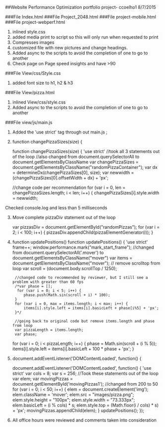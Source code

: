 ##Website Performance Optimization portfolio project- ccoelho1 8/7/2015

###File Index.html
###File Project_2048.html
###File project-mobile.html
###File project-webperf.html

1. inlined style.css
2. added media print to script so this will only run when requested to print
3. Compresses images
4. customized file with new pictures and change headings.
5. Added async to the scripts to avoid the completion of one to go to another
6. Check page on Page speed insights and have >90

###File View/css/Style.css

1. added font size to h1, h2 & h3

###File View/pizza.html

1. inlined View/css/style.css
2. Added async to the scripts to avoid the completion of one to go to another

###File view/js/main.js

1. Added the 'use strict' tag through out main.js ;

2. function changePizzaSizes(size) {

   function changePizzaSizes(size) {
   'use strict'
    //took all 3 statements out of the loop
    //also changed from document.querySelectorAll to document.getElementsByClassName
    var changePizzaSizes = document.getElementsByClassName("randomPizzaContainer");
    var dx = determineDx(changePizzaSizes[0], size);
    var newwidth = (changePizzaSizes[0].offsetWidth + dx) + 'px';

    //change code per recommendation 
    for (var i = 0, len = changePizzaSizes.length; i < len; i++) {
        changePizzaSizes[i].style.width = newwidth;

Checked console.log and less than 5 milliseconds

3. Move complete pizzaDiv statement out of the loop

   var pizzasDiv = document.getElementById("randomPizzas");
   for (var i = 2; i < 100; i++) {
      pizzasDiv.appendChild(pizzaElementGenerator(i));
}

4. function updatePositions()
    function updatePositions() { 
   'use strict'
      frame++; 
      window.performance.mark("mark_start_frame");
      //changed from document.querySelectorAll('.mover') to document.getElementsByClassName("mover") 
      var items = document.getElementsByClassName("mover");
      // remove scrolltop from loop 
      var scroll = (document.body.scrollTop / 1250);

        //changed code to recommended by reviewer, but I still see a problem with greater than 60 fps
        /*var phase = []; 
         for (var i = 0; i < 5; i++) {
            phase.push(Math.sin(scroll + i) * 100);
        }
        for (var i = 0, max = items.length; i < max; i++) {
            items[i].style.left = items[i].basicLeft + phase[i%5] + 'px';
        }*/

        //going back to original code but remove items.length and phase from loop
        var pizzaLength = items.length;
        var phase;

     for (var i = 0; i < pizzaLength; i++) {
            phase = Math.sin(scroll + (i % 5));
            items[i].style.left = items[i].basicLeft + 100 * phase + 'px';
    }
5. document.addEventListener('DOMContentLoaded', function() {

   document.addEventListener('DOMContentLoaded', function() {
   'use strict'
   var cols = 8;
   var s = 256;
   //Took these statements out of the loop 
   var elem;
   var movingPizzas = document.getElementById('movingPizzas1');
       //changed from 200 to 50
       for (var i = 0; i < 50; i++) {
            elem = document.createElement('img');
            elem.className = 'mover';
            elem.src = "images/pizza.png";
            elem.style.height = "100px";
            elem.style.width = "73.333px";
            elem.basicLeft = (i % cols) * s;
            elem.style.top = (Math.floor(i / cols) * s) + 'px';
   movingPizzas.appendChild(elem);
   }
   updatePositions();
   });
   
6. All office hours were reviewed and comments taken into consideration
